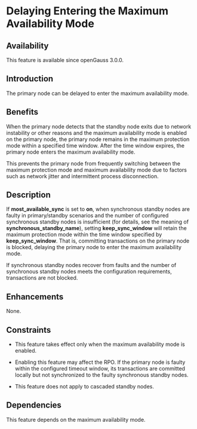 # Delaying Entering the Maximum Availability Mode<a name="EN-US_TOPIC_0000001220197752"></a>

## Availability<a name="section118411122194813"></a>

This feature is available since openGauss 3.0.0.

## Introduction<a name="section13375160194919"></a>

The primary node can be delayed to enter the maximum availability mode.

## Benefits<a name="section19340161511499"></a>

When the primary node detects that the standby node exits due to network instability or other reasons and the maximum availability mode is enabled on the primary node, the primary node remains in the maximum protection mode within a specified time window. After the time window expires, the primary node enters the maximum availability mode.

This prevents the primary node from frequently switching between the maximum protection mode and maximum availability mode due to factors such as network jitter and intermittent process disconnection.

## Description<a name="section54601932194912"></a>

If  **most\_available\_sync**  is set to  **on**, when synchronous standby nodes are faulty in primary/standby scenarios and the number of configured synchronous standby nodes is insufficient \(for details, see the meaning of  **synchronous\_standby\_name**\), setting  **keep\_sync\_window**  will retain the maximum protection mode within the time window specified by  **keep\_sync\_window**. That is, committing transactions on the primary node is blocked, delaying the primary node to enter the maximum availability mode.

If synchronous standby nodes recover from faults and the number of synchronous standby nodes meets the configuration requirements, transactions are not blocked.

## Enhancements<a name="section1658716245019"></a>

None.

## Constraints<a name="section13118121915014"></a>

-   This feature takes effect only when the maximum availability mode is enabled.

-   Enabling this feature may affect the RPO. If the primary node is faulty within the configured timeout window, its transactions are committed locally but not synchronized to the faulty synchronous standby nodes.

-   This feature does not apply to cascaded standby nodes.


## Dependencies<a name="section24082349505"></a>

This feature depends on the maximum availability mode.

